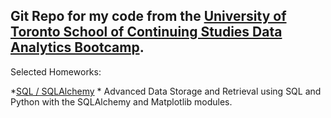 

## Git Repo for my code from the [University of Toronto School of Continuing Studies Data Analytics Bootcamp](https://bootcamp.learn.utoronto.ca/data/).

Selected Homeworks:

*[SQL / SQLAlchemy](https://github.com/TomCallegari/UofT-DataAnalytics/blob/master/Week%2010%20-%20Advanced%20Data%20Storage%20and%20Retrieval/Homework/Instructions/ClimatePy.ipynb)
	* Advanced Data Storage and Retrieval using SQL and Python with the SQLAlchemy and Matplotlib modules.


